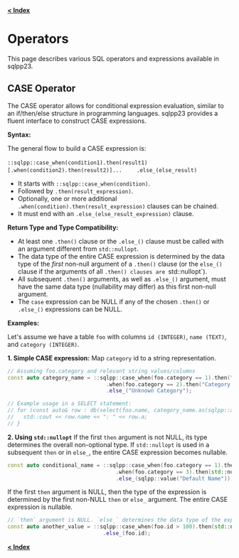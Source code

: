 [**\< Index**](/docs/README.md)

# Operators

This page describes various SQL operators and expressions available in sqlpp23.

## CASE Operator

The CASE operator allows for conditional expression evaluation, similar to an if/then/else structure in programming languages. sqlpp23 provides a fluent interface to construct CASE expressions.

**Syntax:**

The general flow to build a CASE expression is:

`::sqlpp::case_when(condition1).then(result1)`
`    [.when(condition2).then(result2)]...`
`    .else_(else_result)`

*   It starts with `::sqlpp::case_when(condition)`.
*   Followed by `.then(result_expression)`.
*   Optionally, one or more additional `.when(condition).then(result_expression)` clauses can be chained.
*   It must end with an `.else_(else_result_expression)` clause.

**Return Type and Type Compatibility:**

*   At least one `.then()` clause or the `.else_()` clause must be called with an argument different from `std::nullopt`.
*   The data type of the entire CASE expression is determined by the data type of the *first* non-null argument of a `.then()` clause (or the `else_()` clause if the arguments of all `.then() clauses are `std::nullopt`).
*   All subsequent `.then()` arguments, as well as `.else_()` argument, must have the same data type (nullability may differ) as this first non-null argument.
*   The `case` expression can be NULL if any of the chosen `.then()` or `.else_()` expressions can be NULL.

**Examples:**

Let's assume we have a table `foo` with columns `id (INTEGER)`, `name (TEXT)`, and `category (INTEGER)`.

**1. Simple CASE expression:**
Map `category` id to a string representation.

```c++
// Assuming foo.category and relevant string values/columns
const auto category_name = ::sqlpp::case_when(foo.category == 1).then("Category A")
                               .when(foo.category == 2).then("Category B")
                               .else_("Unknown Category");

// Example usage in a SELECT statement:
// for (const auto& row : db(select(foo.name, category_name.as(sqlpp::alias::a)).from(foo)...)) {
//   std::cout << row.name << ": " << row.a;
// }
```

**2. Using `std::nullopt`**
If the first `then` argument is not NULL, its type determines the overall non-optional type.
If `std::nullopt` is used in a subsequent `then` or in `else_`, the entire CASE expression becomes nullable.

```c++
const auto conditional_name = ::sqlpp::case_when(foo.category == 1).then(foo.name)
                                  .when(foo.category == 3).then(std::nullopt) // Makes expression potentially NULL
                                  .else_(sqlpp::value("Default Name"));
```

If the first `then` argument is NULL, then the type of the expression is determined by the first non-NULL
`then` or `else_` argument. The entire CASE expression is nullable.

```c++
// `then` argument is NULL. `else_` determines the data type of the expression
const auto another_value = ::sqlpp::case_when(foo.id > 100).then(std::nullopt)
                              .else_(foo.id);
```

[**\< Index**](/docs/README.md)
